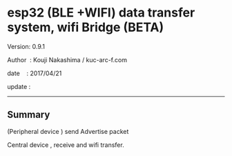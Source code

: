 ﻿# esp32 (BLE +WIFI) data transfer system, wifi Bridge (BETA)

 Version: 0.9.1

 Author  : Kouji Nakashima / kuc-arc-f.com

 date    : 2017/04/21

 update : 
***

## Summary
 (Peripheral device ) send Advertise packet 

 Central device , receive and wifi transfer.




